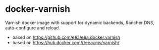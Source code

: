 # docker-varnish

Varnish docker image with support for dynamic backends, Rancher DNS, auto-configure and reload.

- based on https://github.com/eea/eea.docker.varnish
- based on https://hub.docker.com/r/eeacms/varnish/
